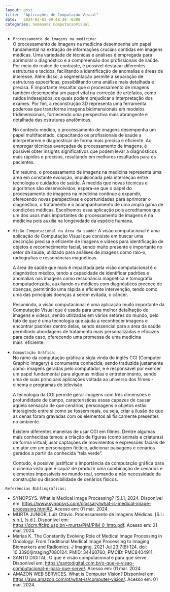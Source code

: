 ```yaml
---
layout: post
title:  "Aplicações de Computação Visual"
date:   2024-03-01 09:48:48 -0300
categories: Semana02 ComputacaoVisual
---
```


* `Processamento de imagens na medicina:`  
   O processamento de imagens na medicina desempenha um papel fundamental na extração de informações cruciais contidas em imagens médicas. Uma variedade de técnicas e análises é empregada para aprimorar o diagnóstico e a compreensão dos profissionais de saúde. Por meio do realce de contraste, é possível destacar diferentes estruturas e tecidos, facilitando a identificação de anomalias e áreas de interesse. Além disso, a segmentação permite a separação de estruturas específicas, possibilitando uma análise mais detalhada e precisa. É importante ressaltar que o processamento de imagens também desempenha um papel vital na correção de artefatos, como ruídos indesejados, os quais podem prejudicar a interpretação dos exames. Por fim, a reconstrução 3D representa uma ferramenta poderosa que transforma imagens bidimensionais em modelos tridimensionais, fornecendo uma perspectiva mais abrangente e detalhada das estruturas anatômicas.

   No contexto médico, o processamento de imagens desempenha um papel multifacetado, capacitando os profissionais de saúde a interpretarem e diagnosticar de forma mais precisa e eficiente. Ao empregar técnicas avançadas de processamento de imagens, é possível obter insights significativos que podem levar a diagnósticos mais rápidos e precisos, resultando em melhores resultados para os pacientes. 

   Em resumo, o processamento de imagens na medicina representa uma área em constante evolução, impulsionada pela interseção entre tecnologia e cuidados de saúde. À medida que novas técnicas e algoritmos são desenvolvidos, espera-se que o papel do processamento de imagens na medicina continue a expandir, oferecendo novas perspectivas e oportunidades para aprimorar o diagnóstico, o tratamento e o acompanhamento de uma ampla gama de condições médicas.
  Escolhemos essa aplicação pois acreditamos que um dos usos mais importantes do processamento de imagens é na medicina pois auxilia na longevidade da espécie humana.


* `Visão Computacional na área da saúde:`
   A visão computacional é uma aplicação de Computação Visual que consiste em buscar uma descrição precisa e eficiente de imagens e vídeos para identificação de objetos e reconhecimento facial, sendo muito presente e importante no setor da saúde, utilizado para análises de imagens como raio-x, radiografias e ressonâncias magnéticas.

   A área de saúde que mais é impactada pela visão computacional é o diagnóstico médico, tendo a capacidade de identificar padrões e anomalias nas imagens como ressonância magnética e tomografia computadorizada, auxiliando os médicos com diagnósticos precoce de doenças, permitindo uma rápida e eficiente intervenção, tendo como uma das principais doenças a serem evitada, o câncer.

   Resumindo, a visão computacional é uma aplicação muito importante da Computação Visual que é usada para uma melhor detalhação de imagens e videos, sendo utilizadas em vários setores do mundo, pelo fato de que é uma tecnologia que ajuda a reconhecer imagens e encontrar padrões dentro delas, sendo essencial para a área da saúde permitindo abordagens de tratamento mais personalizadas e eficazes para cada caso, oferecendo uma promessa de uma medicina  mais  eficiente.


* `Computação Gráfica:`  
   No ramo da computação gráfica a sigla vinda do inglês CGI (Computer Graphic Imagery) é comumente conhecida, sendo traduzida justamente como: imagens geradas pelo computador, e é responsável por exercer um papel fundamental para algumas mídias e entretenimento, sendo uma de suas principais aplicações voltada ao universo dos filmes - cinema e programas de televisão.

   A tecnologia da CGI permite gerar imagens com três dimensões e profundidade de campo, características essas capazes de causar aquela sensação de que cenários, personagens e objetos estão interagindo entre si como se fossem reais, ou seja, criar a ilusão de que as cenas foram gravadas com os elementos ali fisicamente presentes no ambiente.

   Existem diferentes maneiras de usar CGI em filmes. Dentre algumas mais conhecidas temos: a criação de figuras (como animais e criaturas) de forma virtual, usar captações de movimentos e expressões faciais de um ator em um personagem fictício, adicionar paisagens e cenários gerados a partir da conhecida “tela verde”.
   
   Contudo, é possível justificar a importância da computação gráfica para o cinema visto que é capaz de produzir uma combinação de cenários e elementos impossíveis no mundo real, somando a não necessidade da construção ou disponibilidade de cenários físicos.

`Referências Bibliográficas:`  
* SYNOPSYS. What is Medical Image Processing? [S.l.], 2024. Disponível em: https://www.synopsys.com/glossary/what-is-medical-image-processing.html#2. Acesso em: 01 mar. 2024.
* MURTA JUNIOR, Luiz Otávio. Processamento de Imagens Médicas. [S.l.: s.n.], [s.d.]. Disponível em: https://dcm.ffclrp.usp.br/~murta/PIM/PIM_0_Intro.pdf. Acesso em: 01 mar. 2024.
* Marias K. The Constantly Evolving Role of Medical Image Processing in Oncology: From Traditional Medical Image Processing to Imaging Biomarkers and Radiomics. J Imaging. 2021 Jul 23;7(8):124. doi: 10.3390/jimaging7080124. PMID: 34460760; PMCID: PMC8404911.
* SANTO DIGITAL. O que é visão computacional e para que serve. Disponível em: https://santodigital.com.br/o-que-e-visao-computacional-e-para-que-serve/. Acesso em: 01 mar. 2024.
* AMAZON WEB SERVICES. What is Computer Vision? Disponível em: https://aws.amazon.com/pt/what-is/computer-vision/. Acesso em: 01 mar. 2024.
